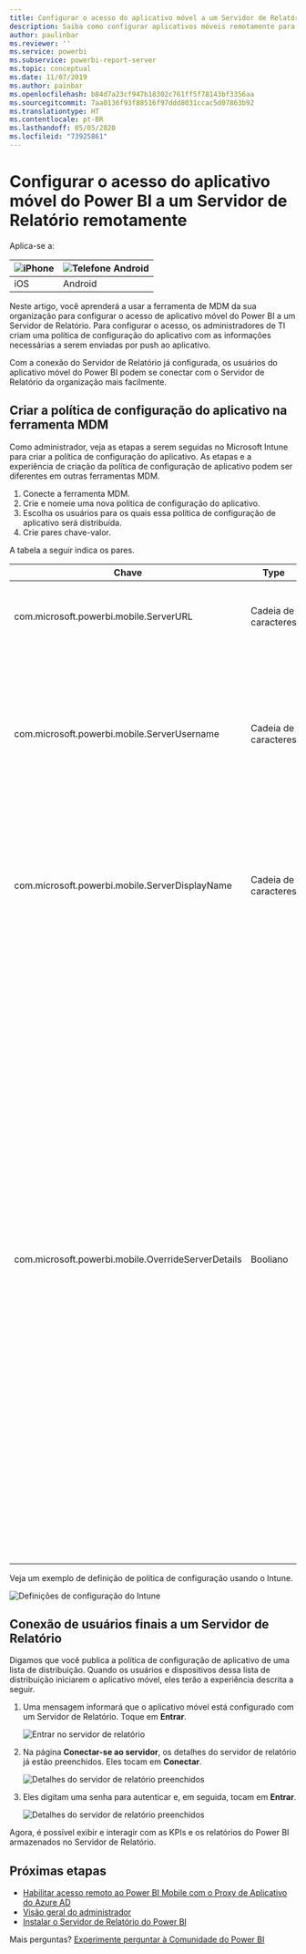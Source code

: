 ```yaml
---
title: Configurar o acesso do aplicativo móvel a um Servidor de Relatório remotamente
description: Saiba como configurar aplicativos móveis remotamente para o seu servidor de relatório.
author: paulinbar
ms.reviewer: ''
ms.service: powerbi
ms.subservice: powerbi-report-server
ms.topic: conceptual
ms.date: 11/07/2019
ms.author: painbar
ms.openlocfilehash: b84d7a23cf947b18302c761ff5f78143bf3356aa
ms.sourcegitcommit: 7aa0136f93f88516f97ddd8031ccac5d07863b92
ms.translationtype: HT
ms.contentlocale: pt-BR
ms.lasthandoff: 05/05/2020
ms.locfileid: "73925861"
---
```

# <a name="configure-power-bi-mobile-app-access-to-report-server-remotely"></a>Configurar o acesso do aplicativo móvel do Power BI a um Servidor de Relatório remotamente

Aplica-se a:

| ![iPhone](./media/configure-powerbi-mobile-apps-remote/ios-logo-40-px.png) | ![Telefone Android](./media/configure-powerbi-mobile-apps-remote/android-logo-40-px.png) |
|:--- |:--- |
| iOS |Android |

Neste artigo, você aprenderá a usar a ferramenta de MDM da sua organização para configurar o acesso de aplicativo móvel do Power BI a um Servidor de Relatório. Para configurar o acesso, os administradores de TI criam uma política de configuração do aplicativo com as informações necessárias a serem enviadas por push ao aplicativo. 

 Com a conexão do Servidor de Relatório já configurada, os usuários do aplicativo móvel do Power BI podem se conectar com o Servidor de Relatório da organização mais facilmente. 

## <a name="create-the-app-configuration-policy-in-mdm-tool"></a>Criar a política de configuração do aplicativo na ferramenta MDM 

Como administrador, veja as etapas a serem seguidas no Microsoft Intune para criar a política de configuração do aplicativo. As etapas e a experiência de criação da política de configuração de aplicativo podem ser diferentes em outras ferramentas MDM. 

1. Conecte a ferramenta MDM. 
2. Crie e nomeie uma nova política de configuração do aplicativo. 
3. Escolha os usuários para os quais essa política de configuração de aplicativo será distribuída. 
4. Crie pares chave-valor. 

A tabela a seguir indica os pares.

|Chave  |Type  |Descrição  |
|---------|---------|---------|
| com.microsoft.powerbi.mobile.ServerURL | Cadeia de caracteres | URL do Servidor de Relatório <br> Deve começar com http/https |
| com.microsoft.powerbi.mobile.ServerUsername | Cadeia de caracteres | [opcional] <br> O nome de usuário a ser usado para conectar o servidor. <br> Se não existir, o aplicativo solicitará ao usuário que digite o nome de usuário para a conexão.| 
| com.microsoft.powerbi.mobile.ServerDisplayName | Cadeia de caracteres | [opcional] <br> O valor padrão é "Servidor de relatório" <br> Um nome amigável usado no aplicativo para representar o servidor | 
| com.microsoft.powerbi.mobile.OverrideServerDetails | Booliano | O valor padrão é True <br>Quando definido como "True", substituirá qualquer definição do Servidor de Relatório que já estiver no dispositivo móvel. Os servidores existentes que já estão configurados serão excluídos. <br> Substituir a definição para True também evita que o usuário remova essa configuração. <br> Se definido como "False", adicionará os valores enviados por push, mantendo as configurações atuais. <br> Se a mesma URL do servidor já estiver configurada no aplicativo móvel, o aplicativo deixará essa configuração como está. O aplicativo não solicita ao usuário para se autenticar novamente no mesmo servidor. |

Veja um exemplo de definição de política de configuração usando o Intune.

![Definições de configuração do Intune](media/configure-powerbi-mobile-apps-remote/power-bi-ios-remote-configuration-settings.png)

## <a name="end-users-connecting-to-report-server"></a>Conexão de usuários finais a um Servidor de Relatório

 Digamos que você publica a política de configuração de aplicativo de uma lista de distribuição. Quando os usuários e dispositivos dessa lista de distribuição iniciarem o aplicativo móvel, eles terão a experiência descrita a seguir. 

1. Uma mensagem informará que o aplicativo móvel está configurado com um Servidor de Relatório. Toque em **Entrar**.

    ![Entrar no servidor de relatório](media/configure-powerbi-mobile-apps-remote/power-bi-config-server-sign-in.png)

2.  Na página **Conectar-se ao servidor**, os detalhes do servidor de relatório já estão preenchidos. Eles tocam em **Conectar**.

    ![Detalhes do servidor de relatório preenchidos](media/configure-powerbi-mobile-apps-remote/power-bi-ios-remote-configure-connect-server.png)

3. Eles digitam uma senha para autenticar e, em seguida, tocam em **Entrar**. 

    ![Detalhes do servidor de relatório preenchidos](media/configure-powerbi-mobile-apps-remote/power-bi-config-server-address.png)

Agora, é possível exibir e interagir com as KPIs e os relatórios do Power BI armazenados no Servidor de Relatório.

## <a name="next-steps"></a>Próximas etapas

- [Habilitar acesso remoto ao Power BI Mobile com o Proxy de Aplicativo do Azure AD](https://docs.microsoft.com/azure/active-directory/manage-apps/application-proxy-integrate-with-power-bi)
- [Visão geral do administrador](admin-handbook-overview.md)  
- [Instalar o Servidor de Relatório do Power BI](install-report-server.md)  

Mais perguntas? [Experimente perguntar à Comunidade do Power BI](https://community.powerbi.com/)

